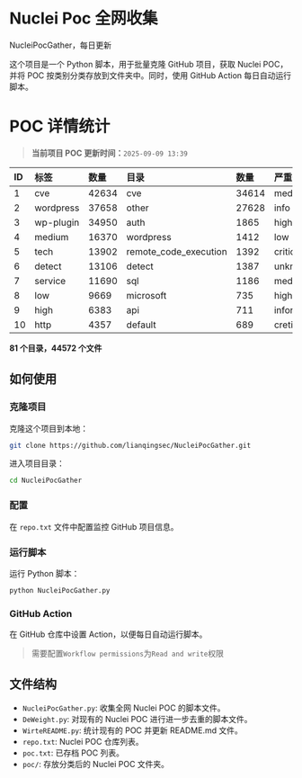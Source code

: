 # Nuclei Poc 全网收集
NucleiPocGather，每日更新

这个项目是一个 Python 脚本，用于批量克隆 GitHub 项目，获取 Nuclei POC，并将 POC 按类别分类存放到文件夹中。同时，使用 GitHub Action 每日自动运行脚本。
# POC 详情统计

> **当前项目 POC 更新时间：**`2025-09-09 13:39`

| ID | 标签      | 数量 | 目录       | 数量 | 严重性   | 数量 |
|:---| :-------- | :--- | :--------- | :--- | :------- | :--- |
| 1 | cve | 42634 | cve | 34614 | medium | 22964 |
| 2 | wordpress | 37658 | other | 27628 | info | 19868 |
| 3 | wp-plugin | 34950 | auth | 1865 | high | 14035 |
| 4 | medium | 16370 | wordpress | 1412 | low | 10948 |
| 5 | tech | 13902 | remote_code_execution | 1392 | critical | 7995 |
| 6 | detect | 13106 | detect | 1387 | unknown | 102 |
| 7 | service | 11690 | sql | 1186 | meduim | 16 |
| 8 | low | 9669 | microsoft | 735 | hight | 16 |
| 9 | high | 6383 | api | 711 | informative | 12 |
| 10 | http | 4357 | default | 689 | cretical | 2 |

**81 个目录，44572 个文件**
## 如何使用

### 克隆项目

克隆这个项目到本地：

```bash
git clone https://github.com/lianqingsec/NucleiPocGather.git
```

进入项目目录：

```bash
cd NucleiPocGather
```

### 配置

在 `repo.txt` 文件中配置监控 GitHub 项目信息。

### 运行脚本

运行 Python 脚本：

```bash
python NucleiPocGather.py
```

### GitHub Action

在 GitHub 仓库中设置 Action，以便每日自动运行脚本。

> 需要配置`Workflow permissions`为`Read and write`权限

## 文件结构

- `NucleiPocGather.py`: 收集全网 Nuclei POC 的脚本文件。
- `DeWeight.py`: 对现有的 Nuclei POC 进行进一步去重的脚本文件。
- `WirteREADME.py`: 统计现有的 POC 并更新 README.md 文件。
- `repo.txt`: Nuclei POC 仓库列表。
- `poc.txt`: 已存档 POC 列表。
- `poc/`: 存放分类后的 Nuclei POC 文件夹。

